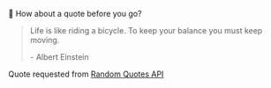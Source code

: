📣 How about a quote before you go?

> Life is like riding a bicycle. To keep your balance you must keep moving.
>
> <p>- Albert Einstein</p>

Quote requested from [Random Quotes API](https://github.com/lukePeavey/quotable)
